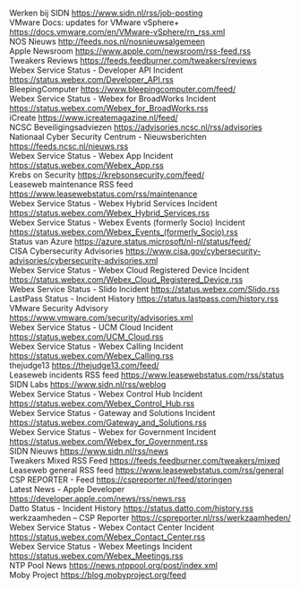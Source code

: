   Werken bij SIDN https://www.sidn.nl/rss/job-posting<br />
  VMware Docs: updates for VMware vSphere+ https://docs.vmware.com/en/VMware-vSphere/rn_rss.xml<br />
  NOS Nieuws http://feeds.nos.nl/nosnieuwsalgemeen<br />
  Apple Newsroom https://www.apple.com/newsroom/rss-feed.rss<br />
  Tweakers Reviews https://feeds.feedburner.com/tweakers/reviews<br />
  Webex Service Status - Developer API Incident https://status.webex.com/Developer_API.rss<br />
  BleepingComputer https://www.bleepingcomputer.com/feed/<br />
  Webex Service Status - Webex for BroadWorks Incident https://status.webex.com/Webex_for_BroadWorks.rss<br />
  iCreate https://www.icreatemagazine.nl/feed/<br />
  NCSC Beveiligingsadviezen https://advisories.ncsc.nl/rss/advisories<br />
  Nationaal Cyber Security Centrum - Nieuwsberichten https://feeds.ncsc.nl/nieuws.rss<br />
  Webex Service Status - Webex App Incident https://status.webex.com/Webex_App.rss<br />
  Krebs on Security https://krebsonsecurity.com/feed/<br />
  Leaseweb maintenance RSS feed https://www.leasewebstatus.com/rss/maintenance<br />
  Webex Service Status - Webex Hybrid Services Incident https://status.webex.com/Webex_Hybrid_Services.rss<br />
  Webex Service Status - Webex Events (formerly Socio) Incident https://status.webex.com/Webex_Events_(formerly_Socio).rss<br />
  Status van Azure https://azure.status.microsoft/nl-nl/status/feed/<br />
  CISA Cybersecurity Advisories https://www.cisa.gov/cybersecurity-advisories/cybersecurity-advisories.xml<br />
  Webex Service Status - Webex Cloud Registered Device Incident https://status.webex.com/Webex_Cloud_Registered_Device.rss<br />
  Webex Service Status - Slido Incident https://status.webex.com/Slido.rss<br />
  LastPass Status - Incident History https://status.lastpass.com/history.rss<br />
  VMware Security Advisory https://www.vmware.com/security/advisories.xml<br />
  Webex Service Status - UCM Cloud Incident https://status.webex.com/UCM_Cloud.rss<br />
  Webex Service Status - Webex Calling Incident https://status.webex.com/Webex_Calling.rss<br />
  thejudge13 https://thejudge13.com/feed/<br />
  Leaseweb incidents RSS feed https://www.leasewebstatus.com/rss/status<br />
  SIDN Labs https://www.sidn.nl/rss/weblog<br /> 
  Webex Service Status - Webex Control Hub Incident https://status.webex.com/Webex_Control_Hub.rss<br /> 
  Webex Service Status - Gateway and Solutions Incident https://status.webex.com/Gateway_and_Solutions.rss<br />
  Webex Service Status - Webex for Government Incident https://status.webex.com/Webex_for_Government.rss<br />
  SIDN Nieuws https://www.sidn.nl/rss/news<br />
  Tweakers Mixed RSS Feed https://feeds.feedburner.com/tweakers/mixed<br />
  Leaseweb general RSS feed https://www.leasewebstatus.com/rss/general<br />
  CSP REPORTER - Feed https://cspreporter.nl/feed/storingen<br />
  Latest News - Apple Developer https://developer.apple.com/news/rss/news.rss<br />
  Datto Status - Incident History https://status.datto.com/history.rss<br />
  werkzaamheden – CSP Reporter https://cspreporter.nl/rss/werkzaamheden/<br />
  Webex Service Status - Webex Contact Center Incident https://status.webex.com/Webex_Contact_Center.rss<br />
  Webex Service Status - Webex Meetings Incident https://status.webex.com/Webex_Meetings.rss<br />
  NTP Pool News https://news.ntppool.org/post/index.xml<br />
  Moby Project https://blog.mobyproject.org/feed<br />
 </body>